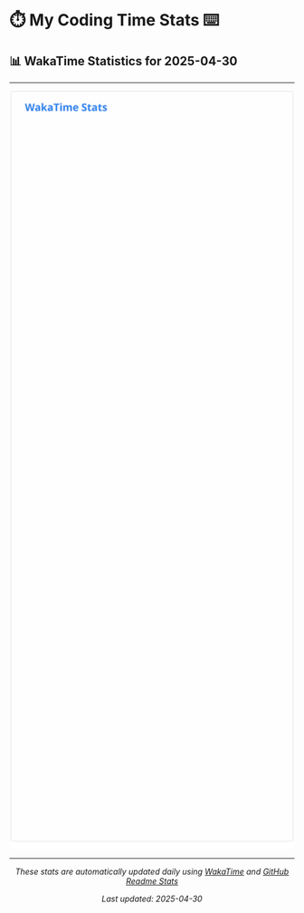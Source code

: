 # ⏱️ My Coding Time Stats ⌨️

## 📊 WakaTime Statistics for 2025-04-30

---

<div align="center">

<img src="./images/wakatime-stats-2025-04-30.svg" alt="WakaTime Stats" width="500">

</div>

---

<div align="center">

*These stats are automatically updated daily using [WakaTime](https://wakatime.com) and [GitHub Readme Stats](https://github.com/anuraghazra/github-readme-stats)*

*Last updated: 2025-04-30*
</div>
